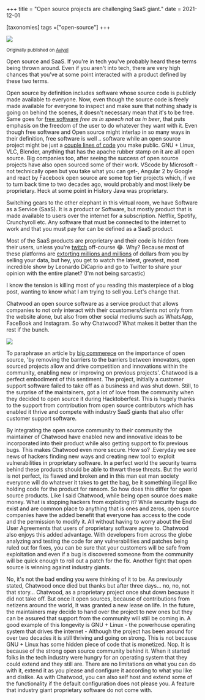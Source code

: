 +++
title = "Open source projects are challenging SaaS giant."
date = 2021-12-01

[taxonomies]
tags =["open-source"]
+++

![](/open-source-saas-projects-are-challenging-SaaS-giants/image-21-resized.png)

<sub>Originally published on [Aviyel](https://aviyel.com/post/1440/open-source-saas-projects-are-challenging-saas-giants-it-s-a-brave-new-world)</sub>

Open source and SaaS. If you're in tech you've probably heard these terms being thrown around. Even if you aren't into tech, there are very high chances that you've at some point interacted with a product defined by these two terms. 

<!-- more -->

Open source by definition includes software whose source code is publicly made available to everyone. Now, even though the source code is freely made available for everyone to inspect and make sure that nothing shady is going on behind the scenes, it doesn't necessary mean that it's to be free. Same goes for [free software](https://www.gnu.org/philosophy/free-sw.en.html) _free as in speech not as in beer_, that puts emphasis on the freedom of the user to do whatever they want with it. Even though free software and Open source might interlap in so many ways in their definition, free software is well .. software while an open source project might be just a [couple lines of code](https://qz.com/646467/how-one-programmer-broke-the-internet-by-deleting-a-tiny-piece-of-code/) you make public. GNU + Linux, VLC, Blender, anything that has the apache rubber stamp on it are all open source. Big companies too, after seeing the success of open source projects have also open sourced some of their work. VScode by Microsoft -not technically open but you take what you can get-, Angular 2 by Google and react by Facebook open source are some top tier projects which, if we to turn back time to two decades ago, would probably and most likely be proprietary.  Heck at some point in History Java was proprietary.

Switching gears to the other elephant in this virtual room, we have Software as a Service (SaaS). It is a product or Software, but mostly product that is made available to users over the internet for a subscription. Netflix, Spotify, Crunchyroll etc. Any software that must be connected to the internet to work and that you must pay for can be defined as a SaaS product.

Most of the SaaS products are proprietary and their code is hidden from their users, unless you're [twitch](https://www.windowscentral.com/massive-twitch-leak-reportedly-surfaces-online-including-source-code-and-streamer-payouts) off-course 😂. Why? Because most of these platforms are [extorting millions and millions](https://pawtocol.medium.com/how-much-is-user-data-worth-f2b1b0432136#:~:text=A%20recent%20report%20estimated%20the,worth%20about%20%2435%20per%20month.) of dollars from you by selling your data, but hey, you get to watch the latest, greatest, most incredible show by Leonardo DiCaprio and go to Twitter to share your opinion with the entire planet? (I'm not being sarcastic) 

I know the tension is killing most of you reading this masterpiece of a blog post, wanting to know what I am trying to sell you. Let's change that. 

Chatwood an open source software as a service product that allows companies to not only interact with their ccustomers/clients not only from the website alone, but also from other social mediums such as WhatsApp, FaceBook and Instagram. So why Chatwood? What makes it better than the rest if the bunch.

![](/open-source-saas-projects-are-challenging-SaaS-giants/screenshot-from-2021-11-27-09-40-33-resized.png)

To paraphrase an article by [big commerece](https://www.bigcommerce.com/blog/open-source-ecommerce-vs-saas-ecommerce/) on the importance of open source, 'by removing the barriers to the barriers between innovators, open sourced projects allow and drive competition and innovations within the community, enabling new or improving on previous projects'. Chatwood is a perfect embodiment of this sentiment. The project, initially a customer support software failed to take off as a business and was shut down. Still, to the surprise of the maintainers, got a lot of love from the community when they decided to open source it during Hacktoberfest. This is hugely thanks to the support from contribution from open source contributors which has enabled it thrive and compete with industry SaaS giants that also offer customer support software. 

By integrating the open source community to their community the maintainer of Chatwood have enabled new and innovative ideas to be incorporated into their product while also getting support to fix previous bugs. This makes Chatwood even more secure. How so? .Everyday we see news of hackers finding new ways and creating new tool to exploit vulnerabilities in proprietary software. In a perfect world the security teams behind these products should be able to thwart these threats. But the world is not perfect, its flawed and broken and in this man eat man society everyone will do whatever it takes to get the bag, be it something illegal like holding code for the product for ransom. So how does this differ for open source products. Like I said Chatwood, while being open source does make money. What is stopping hackers from exploiting it? While security bugs do exist and are common place to anything that is ones and zeros, open source companies have the added benefit that everyone has access to the code and the permission to modify it. All without having to worry about the End User Agreements that users of proprietary software agree to. Chatwood also enjoys this added advantage. With developers from across the globe analyzing  and testing the code for any vulnerabilities and patches being ruled out for fixes, you can be sure that your customers will be safe from exploitation and even if a bug is discovered someone from the community will be quick enough to roll out a patch for the fix. Another fight that open source is winning against industry giants.

No, it's not the bad ending you were thinking of it to be. As previously stated, Chatwood once died but thanks but after three days... no, no, not that story... Chatwood, as a proprietary project once shut down because it did not take off. But once it open sources, because of contributions from netizens around the world, It was granted a new lease on life. In the future, the maintainers may decide to hand over the project to new ones but they can be assured that support from the community will still be coming in. A good example of this longevity is GNU + Linux - the powerhouse operating system that drives the internet - Although the project has been around for over two decades it is still thriving and going on strong. This is not because GNU + Linux has some hidden piece of code that is monetized. Nop. It is because of the strong open source community behind it. When it started folks in the tech industry were hungry for an operating system that they could extend and they still are. There are no limitations on what you can do with it, extend it as you please and configure it according to what you like and dislike. As with Chatwood, you can also self host and extend some of the functionality if the default configuration does not please you. A feature that industry giant proprietary software do not come with.
